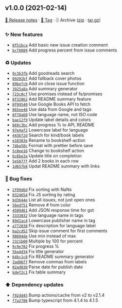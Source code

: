 ## v1.0.0 (2021-02-14)

[📝 Release notes](https://github.com/AnandChowdhary/bookshelf-action/releases/tag/v1.0.0) · [🔖 Tag](https://github.com/AnandChowdhary/bookshelf-action/tree/v1.0.0) · 🗄️ Archive ([zip](https://github.com/AnandChowdhary/bookshelf-action/archive/v1.0.0.zip) · [tar.gz](https://github.com/AnandChowdhary/bookshelf-action/archive/v1.0.0.tar.gz))

### ✨ New features

- [`8f51bca`](https://github.com/AnandChowdhary/bookshelf-action/commit/8f51bca)  Add basic new issue creation comment
- [`bcf8089`](https://github.com/AnandChowdhary/bookshelf-action/commit/bcf8089)  Add progress percent from issue comments

### ♻️ Updates

- [`9c3b3fb`](https://github.com/AnandChowdhary/bookshelf-action/commit/9c3b3fb)  Add goodreads search
- [`09202bf`](https://github.com/AnandChowdhary/bookshelf-action/commit/09202bf)  Add fallback cover photos
- [`89befcb`](https://github.com/AnandChowdhary/bookshelf-action/commit/89befcb)  Add on close issue function
- [`3925a8a`](https://github.com/AnandChowdhary/bookshelf-action/commit/3925a8a)  Add summary generator
- [`723c0cf`](https://github.com/AnandChowdhary/bookshelf-action/commit/723c0cf)  Use promises instead of fs/promises
- [`8f32862`](https://github.com/AnandChowdhary/bookshelf-action/commit/8f32862)  Add README summary feature
- [`0f99540`](https://github.com/AnandChowdhary/bookshelf-action/commit/0f99540)  Use Google Books API to fetch
- [`865ee46`](https://github.com/AnandChowdhary/bookshelf-action/commit/865ee46)  Use data from Google and tags
- [`8f78a60`](https://github.com/AnandChowdhary/bookshelf-action/commit/8f78a60)  Use language name, not ISO code
- [`bae12f9`](https://github.com/AnandChowdhary/bookshelf-action/commit/bae12f9)  Update label details and colors
- [`669c3bc`](https://github.com/AnandChowdhary/bookshelf-action/commit/669c3bc)  Add progress % to API, README
- [`97e4af2`](https://github.com/AnandChowdhary/bookshelf-action/commit/97e4af2)  Lowercase label for language
- [`443bf2d`](https://github.com/AnandChowdhary/bookshelf-action/commit/443bf2d)  Search for kind/book labels
- [`e10383e`](https://github.com/AnandChowdhary/bookshelf-action/commit/e10383e)  Rename to bookshelf-action
- [`74ba58c`](https://github.com/AnandChowdhary/bookshelf-action/commit/74ba58c)  Format with prettier before save
- [`5c0ee16`](https://github.com/AnandChowdhary/bookshelf-action/commit/5c0ee16)  Change to bookshelf action
- [`bc6be3a`](https://github.com/AnandChowdhary/bookshelf-action/commit/bc6be3a)  Update title on completion
- [`5e5877f`](https://github.com/AnandChowdhary/bookshelf-action/commit/5e5877f)  Add 2 books in each row
- [`1d65fb8`](https://github.com/AnandChowdhary/bookshelf-action/commit/1d65fb8)  Updat README summary with links

### 🐛 Bug fixes

- [`2f99d6d`](https://github.com/AnandChowdhary/bookshelf-action/commit/2f99d6d)  Fix sorting with NaNs
- [`0324654`](https://github.com/AnandChowdhary/bookshelf-action/commit/0324654)  Fix JS sorting by rating
- [`bd3644e`](https://github.com/AnandChowdhary/bookshelf-action/commit/bd3644e)  List all issues, not just open ones
- [`56edf51`](https://github.com/AnandChowdhary/bookshelf-action/commit/56edf51)  Remove # from color
- [`4589d61`](https://github.com/AnandChowdhary/bookshelf-action/commit/4589d61)  Add JSON response time for got
- [`3333832`](https://github.com/AnandChowdhary/bookshelf-action/commit/3333832)  Use language name in tags
- [`89d1ac4`](https://github.com/AnandChowdhary/bookshelf-action/commit/89d1ac4)  Lowercase publisher name in tag
- [`a772038`](https://github.com/AnandChowdhary/bookshelf-action/commit/a772038)  Fix description for language label
- [`ba2cd52`](https://github.com/AnandChowdhary/bookshelf-action/commit/ba2cd52)  Skip issue comment for first comments
- [`98604de`](https://github.com/AnandChowdhary/bookshelf-action/commit/98604de)  Use min instead of max
- [`2321b00`](https://github.com/AnandChowdhary/bookshelf-action/commit/2321b00)  Multiple by 100 for percent
- [`9c9e702`](https://github.com/AnandChowdhary/bookshelf-action/commit/9c9e702)  Fix progress %
- [`5ba4d34`](https://github.com/AnandChowdhary/bookshelf-action/commit/5ba4d34)  Fix title generator
- [`64bc1c8`](https://github.com/AnandChowdhary/bookshelf-action/commit/64bc1c8)  Fix README summary generator
- [`3ad86ff`](https://github.com/AnandChowdhary/bookshelf-action/commit/3ad86ff)  Remove commas from labels
- [`02ad830`](https://github.com/AnandChowdhary/bookshelf-action/commit/02ad830)  Parse date for publish date
- [`bdef2c1`](https://github.com/AnandChowdhary/bookshelf-action/commit/bdef2c1)  Fix table summary

### ⬆️ Dependency updates

- [`f92dd45`](https://github.com/AnandChowdhary/bookshelf-action/commit/f92dd45)  Bump actions/cache from v2 to v2.1.4
- [`f7a2786`](https://github.com/AnandChowdhary/bookshelf-action/commit/f7a2786)  Bump typescript from 4.1.4 to 4.1.5
